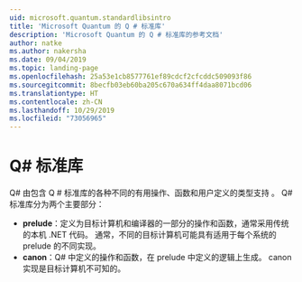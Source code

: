 ```yaml
---
uid: microsoft.quantum.standardlibsintro
title: 'Microsoft Quantum 的 Q # 标准库'
description: 'Microsoft Quantum 的 Q # 标准库的参考文档'
author: natke
ms.author: nakersha
ms.date: 09/04/2019
ms.topic: landing-page
ms.openlocfilehash: 25a53e1cb8577761ef89cdcf2cfcddc509093f86
ms.sourcegitcommit: 8becfb03eb60ba205c670a634ff4daa8071bcd06
ms.translationtype: HT
ms.contentlocale: zh-CN
ms.lasthandoff: 10/29/2019
ms.locfileid: "73056965"
---
```

# <a name="q-standard-libraries"></a>Q# 标准库 #

Q# 由包含 Q # 标准库的各种不同的有用操作、函数和用户定义的类型支持  。
Q# 标准库分为两个主要部分：

- **prelude**：定义为目标计算机和编译器的一部分的操作和函数，通常采用传统的本机 .NET 代码。
  通常，不同的目标计算机可能具有适用于每个系统的 prelude 的不同实现。
- **canon**：Q# 中定义的操作和函数，在 prelude 中定义的逻辑上生成。
  canon 实现是目标计算机不可知的。
&nbsp; &nbsp; &nbsp; &nbsp; &nbsp; &nbsp; &nbsp; &nbsp; &nbsp; &nbsp; &nbsp; &nbsp; &nbsp; &nbsp; &nbsp; &nbsp; &nbsp; &nbsp; &nbsp; &nbsp; &nbsp; &nbsp; &nbsp; &nbsp;